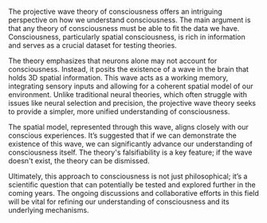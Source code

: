 The projective wave theory of consciousness offers an intriguing perspective on how we understand consciousness. The main argument is that any theory of consciousness must be able to fit the data we have. Consciousness, particularly spatial consciousness, is rich in information and serves as a crucial dataset for testing theories.

The theory emphasizes that neurons alone may not account for consciousness. Instead, it posits the existence of a wave in the brain that holds 3D spatial information. This wave acts as a working memory, integrating sensory inputs and allowing for a coherent spatial model of our environment. Unlike traditional neural theories, which often struggle with issues like neural selection and precision, the projective wave theory seeks to provide a simpler, more unified understanding of consciousness.

The spatial model, represented through this wave, aligns closely with our conscious experiences. It’s suggested that if we can demonstrate the existence of this wave, we can significantly advance our understanding of consciousness itself. The theory's falsifiability is a key feature; if the wave doesn't exist, the theory can be dismissed.

Ultimately, this approach to consciousness is not just philosophical; it’s a scientific question that can potentially be tested and explored further in the coming years. The ongoing discussions and collaborative efforts in this field will be vital for refining our understanding of consciousness and its underlying mechanisms.
